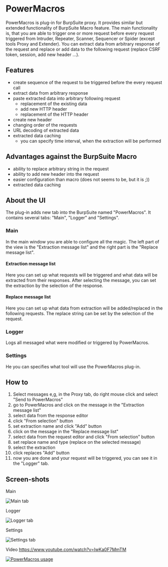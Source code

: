# PowerMacros
PowerMacros is plug-in for BurpSuite proxy. It provides similar but extended functionality of BurpSuite Macro feature. The main functionality is, that you are able to trigger one or more request before every request triggered from Intruder, Repeater, Scanner, Sequencer or Spider (except tools Proxy and Extender). You can extract data from arbitrary response of the request and replace or add data to the following request (replace CSRF token, session, add new header ...).


## Features
- create sequence of the request to be triggered before the every request call
- extract data from arbitrary response
- paste extracted data into arbitrary following request
  - replacement of the existing data
  - add new HTTP header
  - replacement of the HTTP header
- create new header
- changing order of the requests
- URL decoding of extracted data
- extracted data caching
	- you can specify time interval, when the extraction will be performed

## Advantages against the BurpSuite Macro
- ability to replace arbitrary string in the request
- ability to add new header into the request
- easier configuration than macro (does not seems to be, but it is ;))
- extracted data caching

## About the UI
The plug-in adds new tab into the BurpSuite named "PowerMacros". It contains several tabs: "Main", "Logger" and "Settings".

### Main
In the main window you are able to configure all the magic. The left part of the view is the "Extraction message list" and the right part is the "Replace message list".

#### Extraction message list
Here you can set up what requests will be triggered and what data will be extracted from their responses. After selecting the message, you can set the extraction by the selection of the response.

#### Replace message list
Here you can set up what data from extraction will be added/replaced in the following requests. The replace string can be set by the selection of the request.

### Logger
Logs all messaged what were modified or triggered by PowerMacros.

### Settings
He you can specifies what tool will use the PowerMacros plug-in.

## How to
1. Select messages e,g, in the Proxy tab, do right mouse click and select "Send to PowerMacros"
2. go to PowerMacros and click on the message in the "Extraction message list"
3. select data from the response editor
4. click "From selection" button
5. set extraction name and click "Add" button
6. click on the message in the "Replace message list"
7. select data from the request editor and click "From selection" button
8. set replace name and type (replace on the selected message)
9. select the extraction
10. click replaces "Add" button
11. now you are done and your request will be triggered, you can see it in the "Logger" tab.

## Screen-shots

Main

![Main tab](/screenshot/main.png?raw=true "Main tab")

Logger

![Logger tab](/screenshot/logger.png?raw=true "Logger tab")

Settings

![Settings tab](/screenshot/settings.png?raw=true "Settings tab")

Video https://www.youtube.com/watch?v=IwKa0F7MmTM

[![PowerMacros usage](http://img.youtube.com/vi/IwKa0F7MmTM/0.jpg)](https://www.youtube.com/watch?v=IwKa0F7MmTM)

